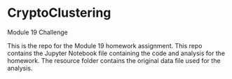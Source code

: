# CryptoClustering
Module 19 Challenge


This is the repo for the Module 19 homework assignment. This repo contains the Jupyter Notebook file containing the code and analysis for the homework. The resource folder contains the original data file used for the analysis.

